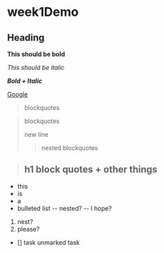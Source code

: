 # week1Demo

## Heading

**This should be bold**

*This should be italic*

***Bold + Italic***

[Google](http://www.google.com)

>blockquotes

>blockquotes
>
>new line
>>nested blockquotes

> ## h1 		block quotes + other things

- this
- is
- a
- bulleted list
-- nested?
-- I hope?
1. nest?
2. please?

- [] task   unmarked task
